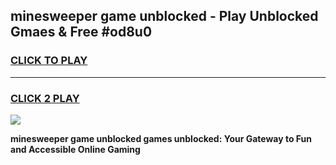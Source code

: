
## minesweeper game unblocked - Play Unblocked Gmaes & Free #od8u0
<h3>
<a href="https://premium.freeplayer.one?title=minesweeper_game_unblocked&ref=03M">CLICK TO PLAY</a></h3>
<hr>

<h3>
<a href="https://premium.freeplayer.one?title=minesweeper_game_unblocked&ref=03M">CLICK 2 PLAY</a>
  
</h3>

<a href="https://premium.freeplayer.one?title=minesweeper_game_unblocked&ref=03M"><img src="https://clearcache.store/games.png"></a>


**minesweeper game unblocked games unblocked: Your Gateway to Fun and Accessible Online Gaming**

